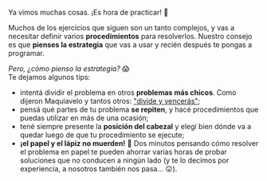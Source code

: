 Ya vimos muchas cosas. ¡Es hora de practicar! :muscle:

Muchos de los ejercicios que siguen son un tanto complejos, y vas a necesitar definir varios **procedimientos** para resolverlos. Nuestro consejo es que **pienses la estrategia** que vas a usar y recién después te pongas a programar.

_Pero, ¿cómo pienso la estrategia?_ :scream:
<br>
Te dejamos algunos tips:

* intentá dividir el problema en otros **problemas más chicos**. Como dijeron Maquiavelo y tantos otros: ["divide y vencerás"](https://es.wikipedia.org/wiki/Algoritmo_divide_y_vencerás);
* pensá qué partes de tu problema **se repiten**, y hacé procedimientos que puedas utilizar en más de una ocasión;
* tené siempre presente la **posición del cabezal** y elegí bien dónde va a quedar luego de que tu procedimiento se ejecute;
* **¡el papel y el lápiz no muerden!** :memo: Dos minutos pensando cómo resolver el problema en papel te pueden ahorrar varias horas de probar soluciones que no conducen a ningún lado (y te lo decimos por experiencia, a nosotros también nos pasa... :stuck_out_tongue:).